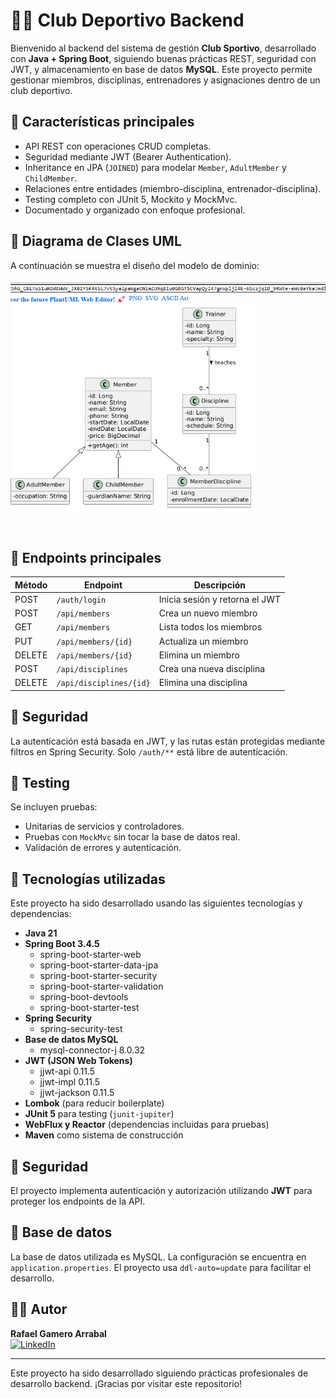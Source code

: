 
# 🏋️‍♂️ Club Deportivo Backend

Bienvenido al backend del sistema de gestión **Club Sportivo**, desarrollado con **Java + Spring Boot**, siguiendo buenas prácticas REST, seguridad con JWT, y almacenamiento en base de datos **MySQL**. Este proyecto permite gestionar miembros, disciplinas, entrenadores y asignaciones dentro de un club deportivo.

## 📌 Características principales

- API REST con operaciones CRUD completas.
- Seguridad mediante JWT (Bearer Authentication).
- Inheritance en JPA (`JOINED`) para modelar `Member`, `AdultMember` y `ChildMember`.
- Relaciones entre entidades (miembro-disciplina, entrenador-disciplina).
- Testing completo con JUnit 5, Mockito y MockMvc.
- Documentado y organizado con enfoque profesional.

## 🧠 Diagrama de Clases UML

A continuación se muestra el diseño del modelo de dominio:

![UML del proyecto](./Captura%20de%20pantalla%202025-05-06%20153645.png)


## 🚀 Endpoints principales

| Método | Endpoint                  | Descripción                         |
|--------|---------------------------|-------------------------------------|
| POST   | `/auth/login`             | Inicia sesión y retorna el JWT      |
| POST   | `/api/members`            | Crea un nuevo miembro               |
| GET    | `/api/members`            | Lista todos los miembros            |
| PUT    | `/api/members/{id}`       | Actualiza un miembro                |
| DELETE | `/api/members/{id}`       | Elimina un miembro                  |
| POST   | `/api/disciplines`        | Crea una nueva disciplina           |
| DELETE | `/api/disciplines/{id}`   | Elimina una disciplina              |

## 🔐 Seguridad

La autenticación está basada en JWT, y las rutas están protegidas mediante filtros en Spring Security. Solo `/auth/**` está libre de autenticación.

## 🧪 Testing

Se incluyen pruebas:
- Unitarias de servicios y controladores.
- Pruebas con `MockMvc` sin tocar la base de datos real.
- Validación de errores y autenticación.

## 🔧 Tecnologías utilizadas

Este proyecto ha sido desarrollado usando las siguientes tecnologías y dependencias:

- **Java 21**
- **Spring Boot 3.4.5**
  - spring-boot-starter-web
  - spring-boot-starter-data-jpa
  - spring-boot-starter-security
  - spring-boot-starter-validation
  - spring-boot-devtools
  - spring-boot-starter-test
- **Spring Security**
  - spring-security-test
- **Base de datos MySQL**
  - mysql-connector-j 8.0.32
- **JWT (JSON Web Tokens)**
  - jjwt-api 0.11.5
  - jjwt-impl 0.11.5
  - jjwt-jackson 0.11.5
- **Lombok** (para reducir boilerplate)
- **JUnit 5** para testing (`junit-jupiter`)
- **WebFlux y Reactor** (dependencias incluidas para pruebas)
- **Maven** como sistema de construcción

## 🔐 Seguridad

El proyecto implementa autenticación y autorización utilizando **JWT** para proteger los endpoints de la API.

## 📂 Base de datos

La base de datos utilizada es MySQL. La configuración se encuentra en `application.properties`. El proyecto usa `ddl-auto=update` para facilitar el desarrollo.

## 👨‍💻 Autor

**Rafael Gamero Arrabal**  
[![LinkedIn](https://img.shields.io/badge/LinkedIn-blue?logo=linkedin)](https://www.linkedin.com/in/rafael-gamero-arrabal-619200186/)

---

Este proyecto ha sido desarrollado siguiendo prácticas profesionales de desarrollo backend. ¡Gracias por visitar este repositorio!


